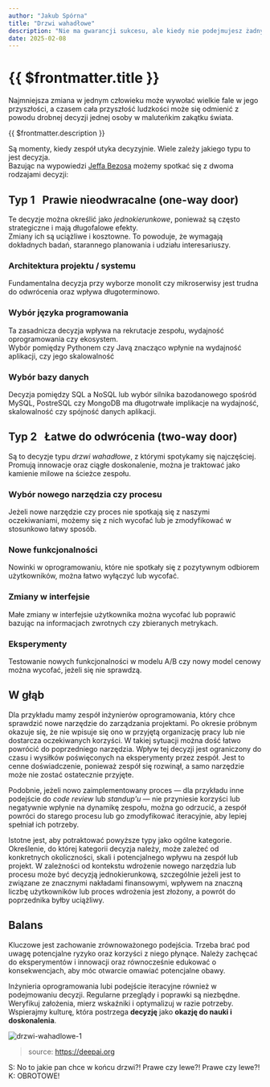 ```yaml
---
author: "Jakub Spórna"
title: "Drzwi wahadłowe"
description: "Nie ma gwarancji sukcesu, ale kiedy nie podejmujesz żadnych decyzji, masz gwarancję, że nigdy nie odniesiesz sukcesu."
date: 2025-02-08
---
```


# {{ $frontmatter.title }}

<Quote author="Rani Manicka">
Najmniejsza zmiana w jednym człowieku może wywołać wielkie fale w jego przyszłości, a czasem cała przyszłość ludzkości może się odmienić z powodu drobnej decyzji jednej osoby w maluteńkim zakątku świata.
</Quote>

{{ $frontmatter.description }}

Są momenty, kiedy zespół utyka decyzyjnie. Wiele zależy jakiego typu to jest decyzja.  
Bazując na wypowiedzi [Jeffa Bezosa](https://www.inc.com/jeff-haden/amazon-founder-jeff-bezos-this-is-how-successful-people-make-such-smart-decisions.html)
możemy spotkać się z dwoma rodzajami decyzji:

## Typ 1 &nbsp; **Prawie nieodwracalne** (one-way door)

Te decyzje można określić jako _jednokierunkowe_, ponieważ są często strategiczne i mają długofalowe efekty.  
Zmiany ich są uciążliwe i kosztowne. To powoduje, że wymagają dokładnych badań, starannego planowania i udziału 
interesariuszy.

### Architektura projektu / systemu
Fundamentalna decyzja przy wyborze monolit czy mikroserwisy jest trudna do odwrócenia oraz wpływa długoterminowo.

### Wybór języka programowania
Ta zasadnicza decyzja wpływa na rekrutacje zespołu, wydajność oprogramowania czy ekosystem.  
Wybór pomiędzy Pythonem czy Javą znacząco wpłynie na wydajność aplikacji, czy jego skalowalność

### Wybór bazy danych
Decyzja pomiędzy SQL a NoSQL lub wybór silnika bazodanowego spośród MySQL, PostreSQL czy MongoDB ma długotrwałe 
implikacje na wydajność, skalowalność czy spójność danych aplikacji.

## Typ 2 &nbsp; **Łatwe do odwrócenia** (two-way door)

Są to decyzje typu _drzwi wahadłowe_, z którymi spotykamy się najczęściej. Promują innowacje oraz ciągłe doskonalenie,
można je traktować jako kamienie milowe na ścieżce zespołu.  

### Wybór nowego narzędzia czy procesu
Jeżeli nowe narzędzie czy proces nie spotkają się z naszymi oczekiwaniami, możemy się z nich wycofać lub je zmodyfikować
w stosunkowo łatwy sposób. 

### Nowe funkcjonalności
Nowinki w oprogramowaniu, które nie spotkały się z pozytywnym odbiorem użytkowników, można łatwo wyłączyć lub wycofać.

### Zmiany w interfejsie
Małe zmiany w interfejsie użytkownika można wycofać lub poprawić bazując na informacjach zwrotnych czy zbieranych 
metrykach.

### Eksperymenty
Testowanie nowych funkcjonalności w modelu A/B czy nowy model cenowy można wycofać, jeżeli się nie sprawdzą.

## W głąb
Dla przykładu mamy zespół inżynierów oprogramowania, który chce sprawdzić nowe narzędzie do zarządzania projektami.
Po okresie próbnym okazuje się, że nie wpisuje się ono w przyjętą organizację pracy lub nie dostarcza oczekiwanych 
korzyści. W takiej sytuacji można dość łatwo powrócić do poprzedniego narzędzia. Wpływ tej decyzji jest ograniczony
do czasu i wysiłków poświęconych na eksperymenty przez zespół. Jest to cenne doświadczenie, ponieważ zespół się 
rozwinął, a samo narzędzie może nie zostać ostatecznie przyjęte.

Podobnie, jeżeli nowo zaimplementowany proces — dla przykładu inne podejście do _code review_ lub _standup'u_ — 
nie przyniesie korzyści lub negatywnie wpłynie na dynamikę zespołu, można go odrzucić, a zespół powróci do starego 
procesu lub go zmodyfikować iteracyjnie, aby lepiej spełniał ich potrzeby.

Istotne jest, aby potraktować powyższe typy jako ogólne kategorie. Określenie, do której kategorii decyzja należy, może 
zależeć od konkretnych okoliczności, skali i potencjalnego wpływu na zespół lub projekt.
W zależności od kontekstu wdrożenie nowego narzędzia lub procesu może być decyzją jednokierunkową, szczególnie jeżeli
jest to związane ze znacznymi nakładami finansowymi, wpływem na znaczną liczbę użytkowników lub proces wdrożenia jest 
złożony, a powrót do poprzednika byłby uciążliwy. 

## Balans
Kluczowe jest zachowanie zrównoważonego podejścia. Trzeba brać pod uwagę potencjalne ryzyko oraz korzyści z niego 
płynące. Należy zachęcać do eksperymentów i innowacji oraz równocześnie edukować o konsekwencjach, aby móc otwarcie 
omawiać potencjalne obawy.

Inżynieria oprogramowania lubi podejście iteracyjne również w podejmowaniu decyzji. Regularne przeglądy i poprawki są 
niezbędne. Weryfikuj założenia, mierz wskaźniki i optymalizuj w razie potrzeby.  
Wspierajmy kulturę, która postrzega **decyzję** jako **okazję do nauki i doskonalenia**.

![drzwi-wahadlowe-1](/static/blog/drzwi-wahadlowe-1.png "Nie stójmy w miejscu!")
> source: https://deepai.org

<Quote author="Kabaret Moralnego Niepokoju">
S: No to jakie pan chce w końcu drzwi?! Prawe czy lewe?! Prawe czy lewe?!<br>  
K: OBROTOWE!
</Quote>
